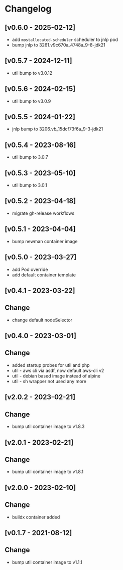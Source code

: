 # Changelog
## [v0.6.0 - 2025-02-12]
- add `mostallocated-scheduler` scheduler to jnlp pod
- bump jnlp to 3261.v9c670a_4748a_9-8-jdk21

## [v0.5.7 - 2024-12-11]
- util bump to v3.0.12

## [v0.5.6 - 2024-02-15]
- util bump to v3.0.9

## [v0.5.5 - 2024-01-22]
- jnlp bump to 3206.vb_15dcf73f6a_9-3-jdk21

## [v0.5.4 - 2023-08-16]
- util bump to 3.0.7

## [v0.5.3 - 2023-05-10]
- util bump to 3.0.1

## [v0.5.2 - 2023-04-18]
- migrate gh-release workflows

## [v0.5.1 - 2023-04-04]
- bump newman container image

## [v0.5.0 - 2023-03-27]
- add Pod override
- add default container template

## [v0.4.1 - 2023-03-22]
## Change
- change default nodeSelector

## [v0.4.0 - 2023-03-01]
## Change
- added startup probes for util and php
- util - aws cli via asdf, now default aws-cli v2
- util - debian based image instead of alpine
- util - sh wrapper not used any more

## [v2.0.2 - 2023-02-21]

## Change

- bump util container image to v1.8.3

## [v2.0.1 - 2023-02-21]

## Change

- bump util container image to v1.8.1

## [v2.0.0 - 2023-02-10]

## Change

- buildx container added

## [v0.1.7 - 2021-08-12]

## Change

- bump util container image to v1.1.1
